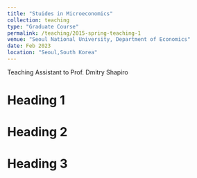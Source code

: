 ```yaml
---
title: "Stuides in Microeconomics"
collection: teaching
type: "Graduate Course"
permalink: /teaching/2015-spring-teaching-1
venue: "Seoul National University, Department of Economics"
date: Feb 2023
location: "Seoul,South Korea"
---
```


Teaching Assistant to Prof. Dmitry Shapiro

Heading 1
======

Heading 2
======

Heading 3
======
